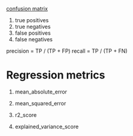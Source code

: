 [confusion matrix](https://www.linkedin.com/pulse/data-science-dealing-false-positives-negatives-karthik-guruswamy)
1. true positives
2. true negatives
3. false positives
4. false negatives

precision = TP / (TP + FP)
recall = TP / (TP + FN)

# Regression metrics

1. mean_absolute_error
2. mean_squared_error

3. r2_score
4. explained_variance_score
